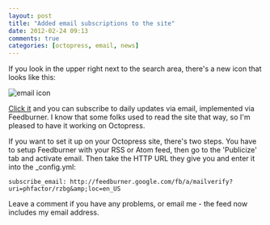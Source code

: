```yaml
---
layout: post
title: "Added email subscriptions to the site"
date: 2012-02-24 09:13
comments: true
categories: [octopress, email, news]
---
```


If you look in the upper right next to the search area, there's a new icon that looks like this:

![email icon](/images/email.png)

[Click it](http://feedburner.google.com/fb/a/mailverify?uri=phfactor/rzbg&amp;loc=en_US) and you can subscribe to daily updates via email, implemented via Feedburner. I know that some
folks used to read the site that way, so I'm pleased to have it working on Octopress. 

If you want to set it up on your Octopress site, there's two steps. You have to setup Feedburner
with your RSS or Atom feed, then go to the 'Publicize' tab and activate email. Then take the HTTP URL
they give you and enter it into the _config.yml:
```
subscribe_email: http://feedburner.google.com/fb/a/mailverify?uri=phfactor/rzbg&amp;loc=en_US
```

Leave a comment if you have any problems, or email me - the feed now includes my email address.

